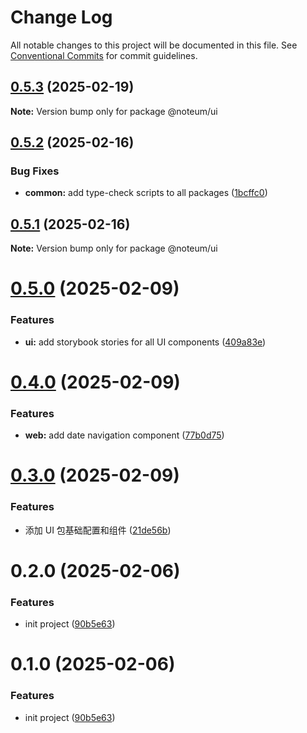 # Change Log

All notable changes to this project will be documented in this file.
See [Conventional Commits](https://conventionalcommits.org) for commit guidelines.

## [0.5.3](https://github.com/ycc-im/noteum/compare/@noteum/ui@0.5.2...@noteum/ui@0.5.3) (2025-02-19)

**Note:** Version bump only for package @noteum/ui





## [0.5.2](https://github.com/ycc-im/noteum/compare/@noteum/ui@0.5.1...@noteum/ui@0.5.2) (2025-02-16)


### Bug Fixes

* **common:** add type-check scripts to all packages ([1bcffc0](https://github.com/ycc-im/noteum/commit/1bcffc0c881a9a02bf07672c27535bc12d54af74))





## [0.5.1](https://github.com/ycc-im/noteum/compare/@noteum/ui@0.5.0...@noteum/ui@0.5.1) (2025-02-16)

**Note:** Version bump only for package @noteum/ui





# [0.5.0](https://github.com/ycc-im/noteum/compare/@noteum/ui@0.4.0...@noteum/ui@0.5.0) (2025-02-09)


### Features

* **ui:** add storybook stories for all UI components ([409a83e](https://github.com/ycc-im/noteum/commit/409a83e314f6fbfba65252c6bdeb1dc21c997483))





# [0.4.0](https://github.com/ycc-im/noteum/compare/@noteum/ui@0.3.0...@noteum/ui@0.4.0) (2025-02-09)


### Features

* **web:** add date navigation component ([77b0d75](https://github.com/ycc-im/noteum/commit/77b0d75797c2f3cdfdbe59593ee1f50fadeddd7e))





# [0.3.0](https://github.com/ycc-im/noteum/compare/@noteum/ui@0.2.0...@noteum/ui@0.3.0) (2025-02-09)


### Features

* 添加 UI 包基础配置和组件 ([21de56b](https://github.com/ycc-im/noteum/commit/21de56b376d7d91747ba1fa2777bfcdbbfba8919))





# 0.2.0 (2025-02-06)


### Features

* init project ([90b5e63](https://github.com/ycc-im/noteum/commit/90b5e630a06dd95c9ef1bbeda9db1b880eef1640))





# 0.1.0 (2025-02-06)


### Features

* init project ([90b5e63](https://github.com/ycc-im/noteum/commit/90b5e630a06dd95c9ef1bbeda9db1b880eef1640))
